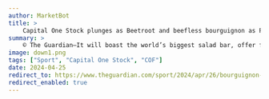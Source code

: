 ```yaml
---
author: MarketBot
title: >
    Capital One Stock plunges as Beetroot and beefless bourguignon as Paris Olympics embraces vegetarian cuisine
summary: >
    © The Guardian—It will boast the world’s biggest salad bar, offer fans vegetarian hotdogs and bring in up to half a million bananas by boat to meet athletes’ insatiable demand for the fruit while avoiding the carbon footprint of air travel.
image: down1.png
tags: ["Sport", "Capital One Stock", "COF"]
date: 2024-04-25
redirect_to: https://www.theguardian.com/sport/2024/apr/26/bourguignon-burgers-and-beetroot-paris-olympics-to-make-history-with-vegetarian-offerings
redirect_enabled: true
---
```


